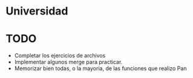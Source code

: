 ﻿# Universidad

# TODO
- Completar los ejercicios de archivos
- Implementar algunos merge para practicar.
- Memorizar bien todas, o la mayoria, de las funciones que realizo Pan
